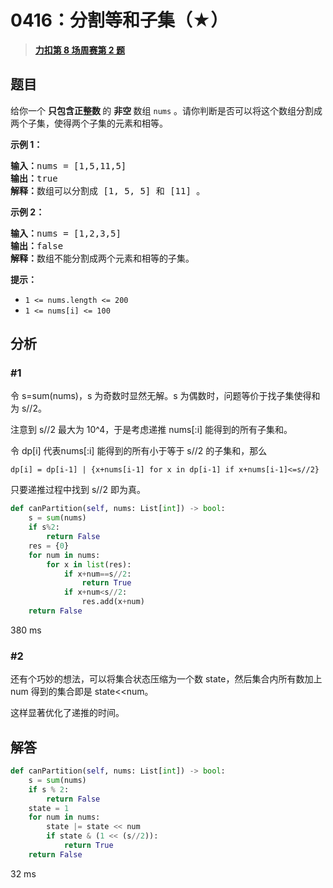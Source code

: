 # 0416：分割等和子集（★）


> <u>**[力扣第 8  场周赛第 2  题](https://leetcode.cn/problems/partition-equal-subset-sum/)**</u>

## 题目

<p>给你一个 <strong>只包含正整数 </strong>的 <strong>非空 </strong>数组 <code>nums</code> 。请你判断是否可以将这个数组分割成两个子集，使得两个子集的元素和相等。</p>



<p><strong>示例 1：</strong></p>

<pre>
<strong>输入：</strong>nums = [1,5,11,5]
<strong>输出：</strong>true
<strong>解释：</strong>数组可以分割成 [1, 5, 5] 和 [11] 。</pre>

<p><strong>示例 2：</strong></p>

<pre>
<strong>输入：</strong>nums = [1,2,3,5]
<strong>输出：</strong>false
<strong>解释：</strong>数组不能分割成两个元素和相等的子集。
</pre>



<p><strong>提示：</strong></p>

<ul>
<li><code>1 <= nums.length <= 200</code></li>
<li><code>1 <= nums[i] <= 100</code></li>
</ul>


## 分析

### #1

令 s=sum(nums)，s 为奇数时显然无解。s 为偶数时，问题等价于找子集使得和为 s//2。

注意到 s//2 最大为 10^4，于是考虑递推 nums[:i] 能得到的所有子集和。

令 dp[i] 代表nums[:i] 能得到的所有小于等于 s//2 的子集和，那么

    dp[i] = dp[i-1] | {x+nums[i-1] for x in dp[i-1] if x+nums[i-1]<=s//2}
    
只要递推过程中找到 s//2 即为真。

```python
def canPartition(self, nums: List[int]) -> bool:
    s = sum(nums)
    if s%2:
        return False
    res = {0}
    for num in nums:
        for x in list(res):
            if x+num==s//2:
                return True
            if x+num<s//2:
                res.add(x+num)
    return False
```
380 ms

### #2

还有个巧妙的想法，可以将集合状态压缩为一个数 state，然后集合内所有数加上 num 得到的集合即是 state<<num。

这样显著优化了递推的时间。

## 解答

```python
def canPartition(self, nums: List[int]) -> bool:
    s = sum(nums)
    if s % 2:
        return False
    state = 1
    for num in nums:
        state |= state << num
        if state & (1 << (s//2)):
            return True
    return False
```
32 ms

